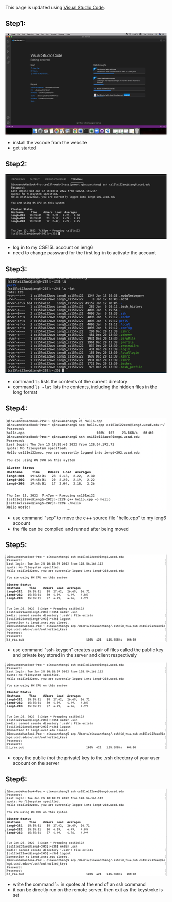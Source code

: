This page is updated using [Visual Studio Code](https://code.visualstudio.com/).

## Step1: 

![image](screenshot1.png)
- install the vscode from the website
- get started

## Step2:

![image](screenshot2.png)
- log in to my CSE15L account on ieng6
- need to change passward for the first log-in to activate the account

## Step3:

![image](screenshot3.png)
- command `ls` lists the contents of the current directory
- command `ls -lat` lists the contents, including the hidden files in the long format

## Step4:

![image](screenshot4.png)
- use command "scp" to move the c++ source file "hello.cpp" to my ieng6 account
- the file can be compiled and runned after being moved

## Step5:

![image](screenshot5.png)
- use command "ssh-keygen" creates a pair of files called the public key and private key stored in the server and client respectively

![image](screenshot5.png)
- copy the public (not the private) key to the .ssh directory of your user account on the server

## Step6:

![image](screenshot5.png)
- write the command `ls` in quotes at the end of an ssh command 
- it can be directly run on the remote server, then exit as the keystroke is set


